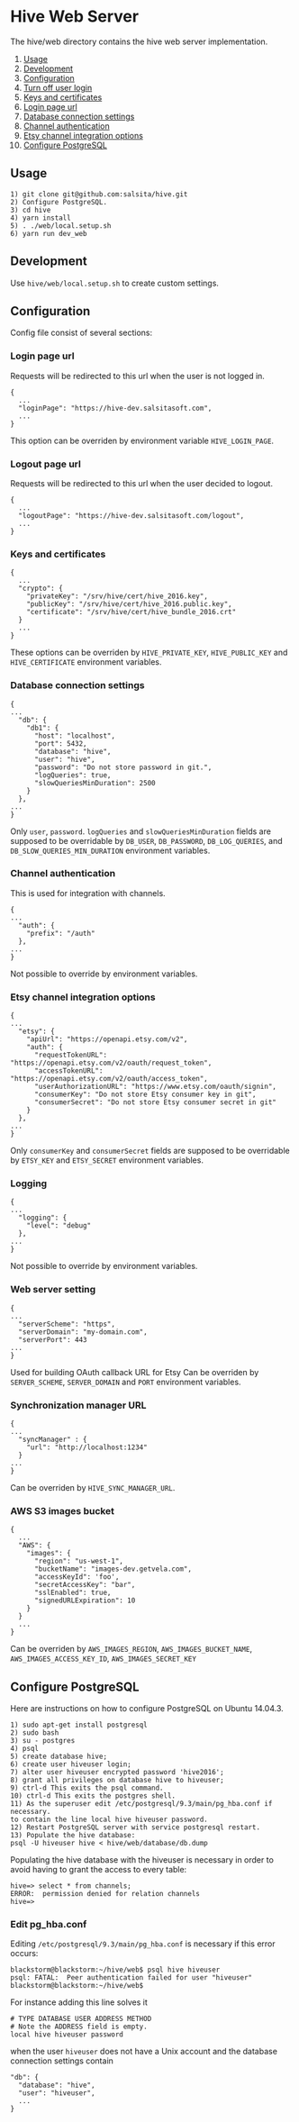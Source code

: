 # Hive Web Server

The hive/web directory contains the hive web server implementation.

1. [Usage](#usage)
2. [Development](#development)
3. [Configuration](#configuration)
  1. [Turn off user login](#turn-off-user-login)
  2. [Keys and certificates](#keys-and-certificates)
  3. [Login page url](#login-page-url)
  4. [Database connection settings](#database-connection-settings)
  5. [Channel authentication](#channel-authentication)
  6. [Etsy channel integration options](#etsy-channel-integration-options)
4. [Configure PostgreSQL](#configure-postgresql)


## Usage

```
1) git clone git@github.com:salsita/hive.git
2) Configure PostgreSQL.
3) cd hive
4) yarn install
5) . ./web/local.setup.sh
6) yarn run dev_web
```

## Development

Use `hive/web/local.setup.sh` to create custom settings.

## Configuration

Config file consist of several sections:

### Login page url

Requests will be redirected to this url when the user is not logged in.
```
{
  ...
  "loginPage": "https://hive-dev.salsitasoft.com",
  ...
}
```
This option can be overriden by environment variable `HIVE_LOGIN_PAGE`.

### Logout page url

Requests will be redirected to this url when the user decided to logout.
```
{
  ...
  "logoutPage": "https://hive-dev.salsitasoft.com/logout",
  ...
}
```

### Keys and certificates
```
{
  ...
  "crypto": {
    "privateKey": "/srv/hive/cert/hive_2016.key",
    "publicKey": "/srv/hive/cert/hive_2016.public.key",
    "certificate": "/srv/hive/cert/hive_bundle_2016.crt"
  }
  ...
}
```
These options can be overriden by `HIVE_PRIVATE_KEY`, `HIVE_PUBLIC_KEY` and `HIVE_CERTIFICATE` environment variables.

### Database connection settings
```
{
...
  "db": {
    "db1": {
      "host": "localhost",
      "port": 5432,
      "database": "hive",
      "user": "hive",
      "password": "Do not store password in git.",
      "logQueries": true,
      "slowQueriesMinDuration": 2500
    }
  },
...
}
```
Only `user`, `password`. `logQueries` and `slowQueriesMinDuration` fields are supposed to be overridable by `DB_USER`, `DB_PASSWORD`, `DB_LOG_QUERIES`, and `DB_SLOW_QUERIES_MIN_DURATION` environment variables.

### Channel authentication

This is used for integration with channels.
```
{
...
  "auth": {
    "prefix": "/auth"
  },
...
}
```
Not possible to override by environment variables.

### Etsy channel integration options
```
{
...
  "etsy": {
    "apiUrl": "https://openapi.etsy.com/v2",
    "auth": {
      "requestTokenURL": "https://openapi.etsy.com/v2/oauth/request_token",
      "accessTokenURL": "https://openapi.etsy.com/v2/oauth/access_token",
      "userAuthorizationURL": "https://www.etsy.com/oauth/signin",
      "consumerKey": "Do not store Etsy consumer key in git",
      "consumerSecret": "Do not store Etsy consumer secret in git"
    }
  },
...
}
```
Only `consumerKey` and `consumerSecret` fields are supposed to be overridable by `ETSY_KEY` and `ETSY_SECRET` environment variables.

### Logging
```
{
...
  "logging": {
    "level": "debug"
  },
...
}
```
Not possible to override by environment variables.

### Web server setting
```
{
...
  "serverScheme": "https",
  "serverDomain": "my-domain.com",
  "serverPort": 443
...
}
```
Used for building OAuth callback URL for Etsy
Can be overriden by `SERVER_SCHEME`, `SERVER_DOMAIN` and `PORT` environment variables.

### Synchronization manager URL
```
{
...
  "syncManager" : {
    "url": "http://localhost:1234"
  }
...
}
```
Can be overriden by `HIVE_SYNC_MANAGER_URL`.

### AWS S3 images bucket
```
{
  ...
  "AWS": {
    "images": {
      "region": "us-west-1",
      "bucketName": "images-dev.getvela.com",
      "accessKeyId": 'foo',
      "secretAccessKey": "bar",
      "sslEnabled": true,
      "signedURLExpiration": 10
    }
  }
  ...
}
```
Can be overriden by `AWS_IMAGES_REGION`, `AWS_IMAGES_BUCKET_NAME`, `AWS_IMAGES_ACCESS_KEY_ID`, `AWS_IMAGES_SECRET_KEY`

## Configure PostgreSQL

Here are instructions on how to configure PostgreSQL on Ubuntu 14.04.3.
```
1) sudo apt-get install postgresql
2) sudo bash
3) su - postgres
4) psql
5) create database hive;
6) create user hiveuser login;
7) alter user hiveuser encrypted password 'hive2016';
8) grant all privileges on database hive to hiveuser;
9) ctrl-d This exits the psql command.
10) ctrl-d This exits the postgres shell.
11) As the superuser edit /etc/postgresql/9.3/main/pg_hba.conf if necessary.
to contain the line local hive hiveuser password.
12) Restart PostgreSQL server with service postgresql restart.
13) Populate the hive database:
psql -U hiveuser hive < hive/web/database/db.dump
```

Populating the hive database with the hiveuser is necessary in order
to avoid having to grant the access to every table:
```
hive=> select * from channels;
ERROR:  permission denied for relation channels
hive=>
```

### Edit pg_hba.conf

Editing `/etc/postgresql/9.3/main/pg_hba.conf` is necessary if this error occurs:
```
blackstorm@blackstorm:~/hive/web$ psql hive hiveuser
psql: FATAL:  Peer authentication failed for user "hiveuser"
blackstorm@blackstorm:~/hive/web$
```
For instance adding this line solves it
```
# TYPE DATABASE USER ADDRESS METHOD
# Note the ADDRESS field is empty.
local hive hiveuser password
```
when the user `hiveuser` does not have a Unix account
and the database connection settings contain

```
"db": {
  "database": "hive",
  "user": "hiveuser",
  ...
}
```
